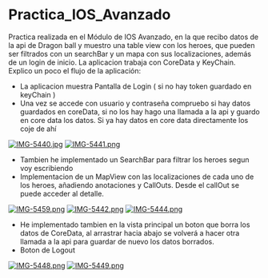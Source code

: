 # Practica_IOS_Avanzado
Practica realizada en el Módulo de IOS Avanzado, en la que recibo datos de la api de Dragon ball y muestro una table view con los heroes, que pueden ser filtrados con un searchBar y un mapa con sus localizaciones, además de un login de inicio. La aplicacion trabaja con CoreData y KeyChain. Explico un poco el flujo de la aplicación:

- La aplicacion muestra Pantalla de Login ( si no hay token guardado en keyChain )
- Una vez se accede con usuario y contraseña compruebo si hay datos guardados en coreData, si no los hay hago una llamada a la api y guardo en core data los datos. Si ya hay datos en core data directamente los coje de ahí

[![IMG-5440.jpg](https://i.postimg.cc/ZKy1m81S/IMG-5440.jpg)](https://postimg.cc/zV8dSgzt) [![IMG-5441.png](https://i.postimg.cc/MGtL5djy/IMG-5441.png)](https://postimg.cc/yJgnYhjd)

- Tambien he implementado un SearchBar para filtrar los heroes segun voy escribiendo
- Implementacion de un MapView con las localizaciones de cada uno de los heroes, añadiendo anotaciones y CallOuts. Desde el callOut se puede acceder al detalle.

[![IMG-5459.png](https://i.postimg.cc/SRXj7pTt/IMG-5459.png)](https://postimg.cc/hQBScNq9)
[![IMG-5442.png](https://i.postimg.cc/zGC6bJz2/IMG-5442.png)](https://postimg.cc/DSzBR3b1)
[![IMG-5444.png](https://i.postimg.cc/MTFF2H5H/IMG-5444.png)](https://postimg.cc/G8vQvcZn)

- He implementado tambien en la vista principal un boton que borra los datos de CoreData, al arrastrar hacia abajo se volverá a hacer otra llamada a la api para guardar de nuevo los datos borrados.
- Boton de Logout

[![IMG-5448.png](https://i.postimg.cc/htWNtJB7/IMG-5448.png)](https://postimg.cc/0bnVtyr8) [![IMG-5449.png](https://i.postimg.cc/8CT3Lqsp/IMG-5449.png)](https://postimg.cc/gxBNWtvQ)





